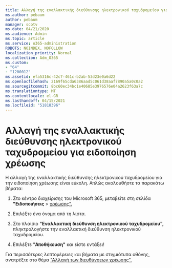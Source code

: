 ```yaml
---
title: Αλλαγή της εναλλακτικής διεύθυνσης ηλεκτρονικού ταχυδρομείου για ειδοποίηση χρέωσης
ms.author: pebaum
author: pebaum
manager: scotv
ms.date: 04/21/2020
ms.audience: Admin
ms.topic: article
ms.service: o365-administration
ROBOTS: NOINDEX, NOFOLLOW
localization_priority: Normal
ms.collection: Adm_O365
ms.custom:
- "64"
- "1200012"
ms.assetid: efa5316c-42c7-461c-b2ab-53d23e0a6d22
ms.openlocfilehash: 2169f65cda6386aad5c061d38aaf7890a5a0c0a2
ms.sourcegitcommit: 8bc60ec34bc1e40685e3976576e04a2623f63a7c
ms.translationtype: MT
ms.contentlocale: el-GR
ms.lasthandoff: 04/15/2021
ms.locfileid: "51818396"
---
```

# <a name="change-the-alternate-email-address-for-billing-notification"></a>Αλλαγή της εναλλακτικής διεύθυνσης ηλεκτρονικού ταχυδρομείου για ειδοποίηση χρέωσης

Η αλλαγή της εναλλακτικής διεύθυνσης ηλεκτρονικού ταχυδρομείου για την ειδοποίηση χρέωσης είναι εύκολη. Απλώς ακολουθήστε τα παρακάτω βήματα:
  
1. Στο κέντρο διαχείρισης του Microsoft 365, μεταβείτε στη σελίδα **"Ειδοποιήσεις** \> [χρέωσης".](https://go.microsoft.com/fwlink/p/?linkid=853212)  

2. Επιλέξτε ένα όνομα από τη λίστα.

3. Στο πλαίσιο **"Εναλλακτική διεύθυνση ηλεκτρονικού ταχυδρομείου",** πληκτρολογήστε την εναλλακτική διεύθυνση ηλεκτρονικού ταχυδρομείου.

4. Επιλέξτε **"Αποθήκευση"** και είστε εντάξει!

Για περισσότερες λεπτομέρειες και βήματα με στιγμιότυπα οθόνης, ανατρέξτε στο θέμα ["Αλλαγή των διευθύνσεων χρέωσης".](https://docs.microsoft.com/microsoft-365/commerce/billing-and-payments/change-your-billing-addresses)
  